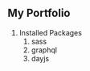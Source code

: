 ## My Portfolio

<ol>
  <li>Installed Packages
    <ol>
      <li>sass</li>
      <li>graphql</li>
      <li>dayjs</li>
    </ol>
  </li>
</ol>

